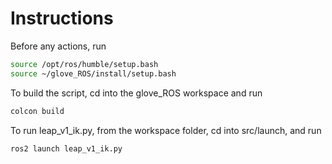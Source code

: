 # Instructions

Before any actions, run
```bash
source /opt/ros/humble/setup.bash
source ~/glove_ROS/install/setup.bash
```

To build the script, cd into the glove_ROS workspace and run
```bash
colcon build
```

To run leap_v1_ik.py, from the workspace folder, cd into src/launch, and run
```bash
ros2 launch leap_v1_ik.py
```
